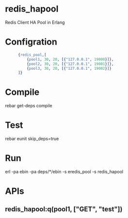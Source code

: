 # redis_hapool
Redis Client HA Pool in Erlang

# Configration
```Erlang
      {redis_pool,[
          {pool1, 30, 20, [{"127.0.0.1", 19000}]},
          {pool2, 30, 20, [{"127.0.0.1", 19001}]},
          {pool3, 30, 20, [{"127.0.0.1", 19002}]}
      ]}
```

# Compile
rebar get-deps compile

# Test
rebar eunit skip_deps=true

# Run
erl -pa ebin -pa deps/*/ebin -s eredis_pool -s redis_hapool

# APIs

## redis_hapool:q(pool1, ["GET", "test"])
